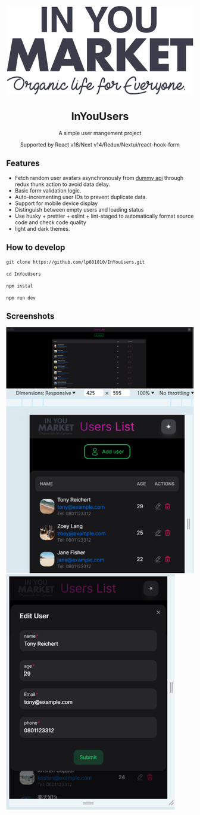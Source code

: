 <div align="center">
<img src="./public/logo.png" alt="icon"/>
<h1 align="center">InYouUsers</h1>
A simple user mangement project

Supported by React v18/Next v14/Redux/Nextui/react-hook-form

</div>

## Features

- Fetch random user avatars asynchronously from [dummy api](https://jsonplaceholder.typicode.com/users) through redux thunk action to avoid data delay.
- Basic form validation logic.
- Auto-incrementing user IDs to prevent duplicate data.
- Support for mobile device display
- Distinguish between empty users and loading status
- Use husky + prettier + eslint + lint-staged to automatically format source code and check code quality
- light and dark themes.

## How to develop

```shell
git clone https://github.com/lp601010/InYouUsers.git

cd InYouUsers

npm instal

npm run dev
```

## Screenshots

![cover](./public/pc.png)
![mobile](./public/mobile.png)
![modal](./public/modal.png)
